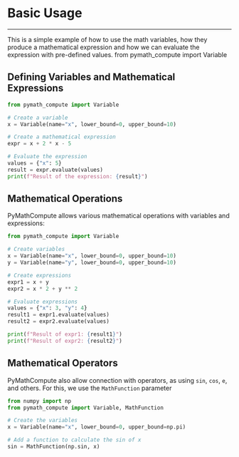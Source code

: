 # Basic Usage
---

This is a simple example of how to use the math variables, how they produce a mathematical expression and how we can evaluate the expression with pre-defined values.
from pymath_compute import Variable

## Defining Variables and Mathematical Expressions

```python
from pymath_compute import Variable

# Create a variable
x = Variable(name="x", lower_bound=0, upper_bound=10)

# Create a mathematical expression
expr = x + 2 * x - 5

# Evaluate the expression
values = {"x": 5}
result = expr.evaluate(values)
print(f"Result of the expression: {result}")
```

## Mathematical Operations

PyMathCompute allows various mathematical operations with variables and expressions:

```python
from pymath_compute import Variable

# Create variables
x = Variable(name="x", lower_bound=0, upper_bound=10)
y = Variable(name="y", lower_bound=0, upper_bound=10)

# Create expressions
expr1 = x + y
expr2 = x * 2 + y ** 2

# Evaluate expressions
values = {"x": 3, "y": 4}
result1 = expr1.evaluate(values)
result2 = expr2.evaluate(values)

print(f"Result of expr1: {result1}")
print(f"Result of expr2: {result2}")
```

## Mathematical Operators

PyMathCompute also allow connection with operators, as using `sin`, `cos`, `e`, and others. For this, we use the `MathFunction` parameter

```python
from numpy import np
from pymath_compute import Variable, MathFunction

# Create the variables
x = Variable(name="x", lower_bound=0, upper_bound=np.pi)

# Add a function to calculate the sin of x
sin = MathFunction(np.sin, x)
```
